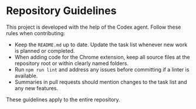 # Repository Guidelines

This project is developed with the help of the Codex agent. Follow these rules when contributing:

- Keep the `README.md` up to date. Update the task list whenever new work is planned or completed.
- When adding code for the Chrome extension, keep all source files at the repository root or within clearly named folders.
- Run `npm run lint` and address any issues before committing if a linter is available.
- Summaries in pull requests should mention changes to the task list and any new features.

These guidelines apply to the entire repository.
